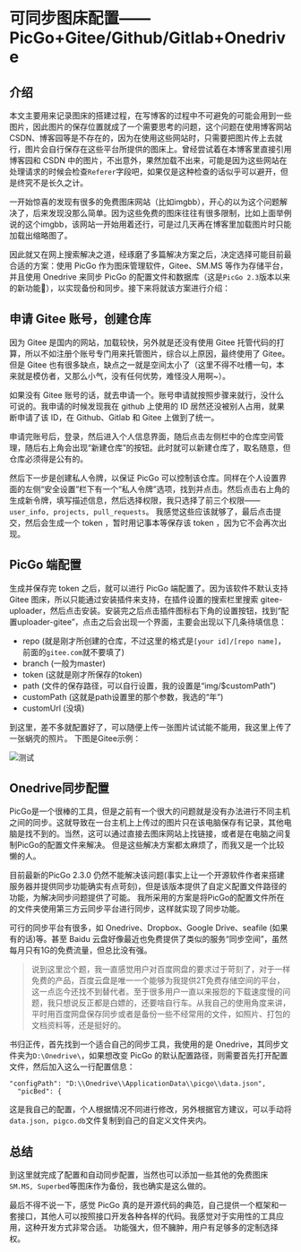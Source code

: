 # 可同步图床配置——PicGo+Gitee/Github/Gitlab+Onedrive


<!--more-->

## 介绍
本文主要用来记录图床的搭建过程，在写博客的过程中不可避免的可能会用到一些图片，因此图片的保存位置就成了一个需要思考的问题，这个问题在使用博客网站 CSDN、博客园等是不存在的，因为在使用这些网站时，只需要把图片传上去就行，图片会自行保存在这些平台所提供的图床上。曾经尝试着在本博客里直接引用博客园和 CSDN 中的图片，不出意外，果然加载不出来，可能是因为这些网站在处理请求的时候会检查`Referer`字段吧，如果仅是这种检查的话似乎可以避开，但是终究不是长久之计。

一开始惊喜的发现有很多的免费图床网站（比如imgbb），开心的以为这个问题解决了，后来发现没那么简单。因为这些免费的图床往往有很多限制，比如上面举例说的这个imgbb，该网站一开始用着还行，可是过几天再在博客里加载图片时只能加载出缩略图了。

因此就又在网上搜索解决之道，经琢磨了多篇解决方案之后，决定选择可能目前最合适的方案：使用 PicGo 作为图床管理软件，Gitee、SM.MS 等作为存储平台，并且使用 Onedrive 来同步 PicGo 的配置文件和数据库（这是`PicGo 2.3`版本以来的新功能:clap:），以实现备份和同步。接下来将就该方案进行介绍：

## 申请 Gitee 账号，创建仓库
因为 Gitee 是国内的网站，加载较快，另外就是还没有使用 Gitee 托管代码的打算，所以不如注册个账号专门用来托管图片，综合以上原因，最终使用了 Gitee。但是 Gitee 也有很多缺点，缺点之一就是空间太小了（这里不得不吐槽一句，本来就是模仿者，又那么小气，没有任何优势，难怪没人用啊~）。

如果没有 Gitee 账号的话，就去申请一个。账号申请就按照步骤来就行，没什么可说的。我申请的时候发现我在 github 上使用的 ID 居然还没被别人占用，就果断申请了该 ID，在 Github、Gitlab 和 Gitee 上做到了统一。

申请完账号后，登录，然后进入个人信息界面，随后点击左侧栏中的仓库空间管理，随后右上角会出现“新建仓库”的按钮。此时就可以新建仓库了，取名随意，但仓库必须得是公有的。

然后下一步是创建私人令牌，以保证 PicGo 可以控制该仓库。同样在个人设置界面的左侧“安全设置”栏下有一个“私人令牌”选项，找到并点击。然后点击右上角的生成新令牌，填写描述信息，然后选择权限，我只选择了前三个权限——`user_info, projects, pull_requests`。
我感觉这些应该就够了，最后点击提交，然后会生成一个 token ，暂时用记事本等保存该 token ，因为它不会再次出现。

## PicGo 端配置
生成并保存完 token 之后，就可以进行 PicGo 端配置了。因为该软件不默认支持 Gitee 图床，所以只能通过安装插件来支持，在插件设置的搜索栏里搜索 gitee-uploader，然后点击安装。安装完之后点击插件图标右下角的设置按钮，找到“配置uploader-gitee”，点击之后会出现一个界面，主要会出现以下几条待填信息：

* repo      (就是刚才所创建的仓库，不过这里的格式是`[your id]/[repo name]`，前面的`gitee.com`就不要填了)
* branch    (一般为master) 
* token     (这就是刚才所保存的token)
* path      (文件的保存路径，可以自行设置，我的设置是“img/$customPath”)
* customPath    (这就是path设置里的那个参数，我选的“年”)
* customUrl (没填)

到这里，差不多就配置好了，可以随便上传一张图片试试能不能用，我这里上传了一张蜗壳的照片。
下图是Gitee示例：

![测试](https://gitee.com/xinyu-yang/pic/raw/master/img/Kobe.jpg "测试图片")


## Onedrive同步配置
PicGo是一个很棒的工具，但是之前有一个很大的问题就是没有办法进行不同主机之间的同步。这就导致在一台主机上上传过的图片只在该电脑保存有记录，其他电脑是找不到的。当然，这可以通过直接去图床网站上找链接，或者是在电脑之间复制PicGo的配置文件来解决。
但是这些解决方案都太麻烦了，而我又是一个比较懒的人。

目前最新的PicGo 2.3.0 仍然不能解决该问题(事实上让一个开源软件作者来搭建服务器并提供同步功能确实有点苛刻)，但是该版本提供了自定义配置文件路径的功能，为解决同步问题提供了可能。
我所采用的方案是将PicGo的配置文件所在的文件夹使用第三方云同步平台进行同步，这样就实现了同步功能。

可行的同步平台有很多，如 Onedrive、Dropbox、Google Drive、seafile (如果有的话)等。甚至 Baidu 云盘好像最近也免费提供了类似的服务“同步空间”，虽然每月只有1G的免费流量，但总比没有强。

> 说到这里岔个题，我一直感觉用户对百度网盘的要求过于苛刻了，对于一样免费的产品，百度云盘是唯一一个能够为我提供2T免费存储空间的平台，这一点迄今还找不到替代者。至于很多用户一直以来报怨的下载速度慢的问题，我只想说反正都是白嫖的，还要啥自行车。从我自己的使用角度来讲，平时用百度网盘保存同步或者是备份一些不经常用的文件，如照片、打包的文档资料等，还是挺好的。

书归正传，首先找到一个适合自己的同步工具，我使用的是 Onedrive，其同步文件夹为`D:\Onedrive\`，如果想改变 PicGo 的默认配置路径，则需要首先打开配置文件，然后加入这么一行配置信息：

```
"configPath": "D:\\Onedrive\\ApplicationData\\picgo\\data.json",
  "picBed": {
```

这是我自己的配置，个人根据情况不同进行修改，另外根据官方建议，可以手动将`data.json, pigco.db`文件复制到自己的自定义文件夹内。


## 总结
到这里就完成了配置和自动同步配置，当然也可以添加一些其他的免费图床`SM.MS, Superbed`等图床作为备份，我也确实是这么做的。


最后不得不说一下，感觉 PicGo 真的是开源代码的典范，自己提供一个框架和一套接口，其他人可以按照接口开发各种各样的代码。我感觉对于实用性的工具应用，这种开发方式非常合适。
功能强大，但不臃肿，用户有足够多的定制选择权。

